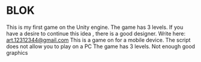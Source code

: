 # BLOK
This is my first game on the Unity engine. The game has 3 levels. If you have a desire to continue this idea , there is a good designer. Write here: art.12312344@gmail.com
This is a game on for a mobile device.
The script does not allow you to play on a PC
The game has 3 levels. Not enough good graphics
